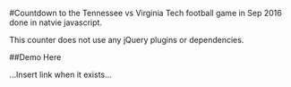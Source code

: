 #Countdown to the Tennessee vs Virginia Tech football game in Sep 2016 done in natvie javascript.

This counter does not use any jQuery plugins or dependencies.

##Demo Here

...Insert link when it exists...